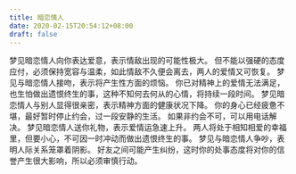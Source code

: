 ```yaml
---
title: 暗恋情人
date: 2020-02-15T20:54:12+08:00
draft: false
---
```


梦见暗恋情人向你表达爱意，表示情敌出现的可能性极大。
但不能以强硬的态度应付，必须保持宽容与温柔，如此情敌不久便会离去，两人的爱情又可恢复。
梦见与暗恋情人接吻，表示将产生性方面的烦恼。
你已对精神上的爱情无法满足，也生怕做出遗恨终生的事，这种不知何去何从的心情，将持续一段时间。
梦见暗恋情人与别人显得很亲密，表示精神方面的健康状况下降。
你的身心已经疲惫不堪，最好暂时停止约会，过一段安静的生活。
如果非约会不可，可以用电话解决。
梦见暗恋情人送你礼物，表示爱情运急速上升。
两人将处于相知相爱的幸福里，但要小心，不可因一时冲动而做出遗恨终生的事。
梦见与暗恋情人争吵，表明人际关系笼罩着阴影。
好友之间可能产生纠纷，这时你的处事态度将对你的信誉产生很大影响，所以必须审慎行动。
